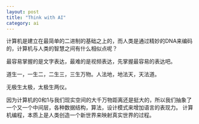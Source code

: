 ```yaml
---
layout: post
title: "Think with AI"
category: ai
---
```


计算机是建立在最简单的二进制的基础之上的，而人类是通过精妙的DNA来编码的，计算机与人类的智慧之间有什么相似点呢？

最容易掌握的是文字表达，最难的是视频表达，先掌握最容易的表达吧。

道生一，一生二，二生三，三生万物。人法地，地法天，天法道。

无极生太极，太极生两仪。

因为计算机的0和1与我们现实空间的大千万物距离还是挺大的，所以我们抽象了一个又一个中间层，各种数据结构，算法，设计模式来增加语言的表现力。
计算机编程，本质上是人类创造一个新世界来映射真实世界的过程。

